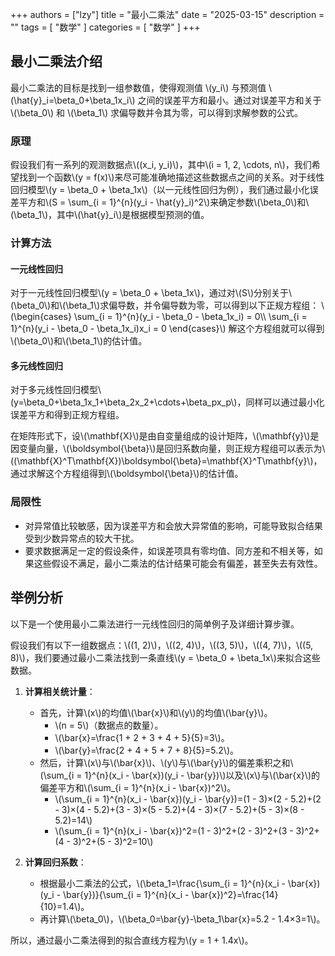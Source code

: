 +++
authors = ["lzy"]
title = "最小二乘法"
date = "2025-03-15"
description = ""
tags = [
    "数学"
]
categories = [
    "数学"
]
+++


## 最小二乘法介绍

最小二乘法的目标是找到一组参数值，使得观测值 \\(y_i\\) 与预测值 \\(\hat{y}_i=\beta_0+\beta_1x_i\\) 之间的误差平方和最小。通过对误差平方和关于 \\(\beta_0\\) 和 \\(\beta_1\\) 求偏导数并令其为零，可以得到求解参数的公式。

### 原理
假设我们有一系列的观测数据点\\((x_i, y_i)\\)，其中\\(i = 1, 2, \cdots, n\\)，我们希望找到一个函数\\(y = f(x)\\)来尽可能准确地描述这些数据点之间的关系。对于线性回归模型\\(y = \beta_0 + \beta_1x\\)（以一元线性回归为例），我们通过最小化误差平方和\\(S = \sum_{i = 1}^{n}(y_i - \hat{y}_i)^2\\)来确定参数\\(\beta_0\\)和\\(\beta_1\\)，其中\\(\hat{y}_i\\)是根据模型预测的值。

### 计算方法
#### 一元线性回归
对于一元线性回归模型\\(y = \beta_0 + \beta_1x\\)，通过对\\(S\\)分别关于\\(\beta_0\\)和\\(\beta_1\\)求偏导数，并令偏导数为零，可以得到以下正规方程组：
\\(\begin{cases}
\sum_{i = 1}^{n}(y_i - \beta_0 - \beta_1x_i) = 0\\\\
\sum_{i = 1}^{n}(y_i - \beta_0 - \beta_1x_i)x_i = 0
\end{cases}\\)
解这个方程组就可以得到\\(\beta_0\\)和\\(\beta_1\\)的估计值。

#### 多元线性回归
对于多元线性回归模型\\(y=\beta_0+\beta_1x_1+\beta_2x_2+\cdots+\beta_px_p\\)，同样可以通过最小化误差平方和得到正规方程组。

在矩阵形式下，设\\(\mathbf{X}\\)是由自变量组成的设计矩阵，\\(\mathbf{y}\\)是因变量向量，\\(\boldsymbol{\beta}\\)是回归系数向量，则正规方程组可以表示为\\((\mathbf{X}^T\mathbf{X})\boldsymbol{\beta}=\mathbf{X}^T\mathbf{y}\\)，通过求解这个方程组得到\\(\boldsymbol{\beta}\\)的估计值。

### 局限性
- 对异常值比较敏感，因为误差平方和会放大异常值的影响，可能导致拟合结果受到少数异常点的较大干扰。
- 要求数据满足一定的假设条件，如误差项具有零均值、同方差和不相关等，如果这些假设不满足，最小二乘法的估计结果可能会有偏差，甚至失去有效性。


## 举例分析

以下是一个使用最小二乘法进行一元线性回归的简单例子及详细计算步骤。

假设我们有以下一组数据点：\\((1, 2)\\)，\\((2, 4)\\)，\\((3, 5)\\)，\\((4, 7)\\)，\\((5, 8)\\)，我们要通过最小二乘法找到一条直线\\(y = \beta_0 + \beta_1x\\)来拟合这些数据。

1. **计算相关统计量**：
    - 首先，计算\\(x\\)的均值\\(\bar{x}\\)和\\(y\\)的均值\\(\bar{y}\\)。
        - \\(n = 5\\)（数据点的数量）。
        - \\(\bar{x}=\frac{1 + 2 + 3 + 4 + 5}{5}=3\\)。
        - \\(\bar{y}=\frac{2 + 4 + 5 + 7 + 8}{5}=5.2\\)。
    - 然后，计算\\(x\\)与\\(\bar{x}\\)、\\(y\\)与\\(\bar{y}\\)的偏差乘积之和\\(\sum_{i = 1}^{n}(x_i - \bar{x})(y_i - \bar{y})\\)以及\\(x\\)与\\(\bar{x}\\)的偏差平方和\\(\sum_{i = 1}^{n}(x_i - \bar{x})^2\\)。
        - \\(\sum_{i = 1}^{n}(x_i - \bar{x})(y_i - \bar{y})=(1 - 3)×(2 - 5.2)+(2 - 3)×(4 - 5.2)+(3 - 3)×(5 - 5.2)+(4 - 3)×(7 - 5.2)+(5 - 3)×(8 - 5.2)=14\\)
        - \\(\sum_{i = 1}^{n}(x_i - \bar{x})^2=(1 - 3)^2+(2 - 3)^2+(3 - 3)^2+(4 - 3)^2+(5 - 3)^2=10\\)

2. **计算回归系数**：
    - 根据最小二乘法的公式，\\(\beta_1=\frac{\sum_{i = 1}^{n}(x_i - \bar{x})(y_i - \bar{y})}{\sum_{i = 1}^{n}(x_i - \bar{x})^2}=\frac{14}{10}=1.4\\)。
    - 再计算\\(\beta_0\\)，\\(\beta_0=\bar{y}-\beta_1\bar{x}=5.2 - 1.4×3=1\\)。

所以，通过最小二乘法得到的拟合直线方程为\\(y = 1 + 1.4x\\)。

